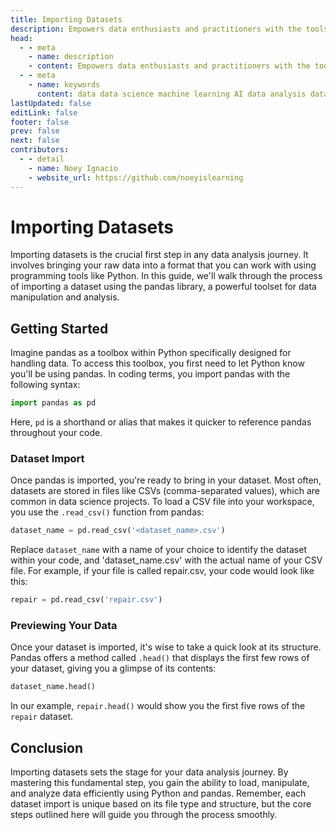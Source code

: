 ```yaml
---
title: Importing Datasets
description: Empowers data enthusiasts and practitioners with the tools and knowledge to unlock the potential of data.
head:
  - - meta
    - name: description
    - content: Empowers data enthusiasts and practitioners with the tools and knowledge to unlock the potential of data.
  - - meta
    - name: keywords
      content: data data science machine learning AI data analysis data-driven data enthusiasts data practitioners
lastUpdated: false
editLink: false
footer: false
prev: false
next: false
contributors:
  - - detail
    - name: Noey Ignacio
    - website_url: https://github.com/noeyislearning
---
```


# Importing Datasets

Importing datasets is the crucial first step in any data analysis journey. It involves bringing your raw data into a format that you can work with using programming tools like Python. In this guide, we'll walk through the process of importing a dataset using the pandas library, a powerful toolset for data manipulation and analysis.

## Getting Started

Imagine pandas as a toolbox within Python specifically designed for handling data. To access this toolbox, you first need to let Python know you'll be using pandas. In coding terms, you import pandas with the following syntax:

```python
import pandas as pd
```

Here, `pd` is a shorthand or alias that makes it quicker to reference pandas throughout your code.

### Dataset Import

Once pandas is imported, you're ready to bring in your dataset. Most often, datasets are stored in files like CSVs (comma-separated values), which are common in data science projects. To load a CSV file into your workspace, you use the `.read_csv()` function from pandas:

```python
dataset_name = pd.read_csv('<dataset_name>.csv')
```

Replace `dataset_name` with a name of your choice to identify the dataset within your code, and 'dataset_name.csv' with the actual name of your CSV file. For example, if your file is called repair.csv, your code would look like this:

```python
repair = pd.read_csv('repair.csv')
```

### Previewing Your Data

Once your dataset is imported, it's wise to take a quick look at its structure. Pandas offers a method called `.head()` that displays the first few rows of your dataset, giving you a glimpse of its contents:

```python
dataset_name.head()
```

In our example, `repair.head()` would show you the first five rows of the `repair` dataset.

## Conclusion

Importing datasets sets the stage for your data analysis journey. By mastering this fundamental step, you gain the ability to load, manipulate, and analyze data efficiently using Python and pandas. Remember, each dataset import is unique based on its file type and structure, but the core steps outlined here will guide you through the process smoothly.
